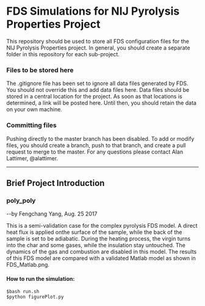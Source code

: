 # FDS Simulations for NIJ Pyrolysis Properties Project

This repository should be used to store all FDS configuration files for the NIJ Pyrolysis Properties project. In general, you should create a separate folder in this repository for each sub-project.

### Files to be stored here

The .gitignore file has been set to ignore all data files generated by FDS.  You should not override this and add data files here. Data files should be stored in a central location for the project.  As soon as that locations is determined, a link will be posted here. Until then, you should retain the data on your own machine.

### Committing files
Pushing directly to the master branch has been disabled. To add or modify files, you should create a branch, push to that branch, and create a pull request to merge to the master. For any questions please contact Alan Lattimer, @alattimer.

---
## Brief Project Introduction
### poly_poly
--by Fengchang Yang, Aug. 25 2017

This is a semi-validation case for the complex pyrolysis FDS model. A direct heat flux is applied onthe surface of the sample, while the back of the sample is set to be adiabatic. During the heating process, the virgin turns into the char and some gases, while the insulation stay untouched. The dynamics of the gas and combustion are disabled in this model. The results of this FDS model are compared with a validated Matlab model as shown in FDS_Matlab.png.
#### How to run the simulation:
```
$bash run.sh
$python figurePlot.py
```

